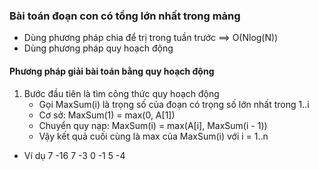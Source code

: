 ### Bài toán đoạn con có tổng lớn nhất trong mảng
- Dùng phương pháp chia để trị trong tuần trước ==> O(Nlog(N)) 
- Dùng phương pháp quy hoạch động 

#### Phương pháp giải bài toán bằng quy hoạch động
1. Bước đầu tiên là tìm công thức quy hoạch động 
    - Gọi MaxSum(i) là trọng số của đoạn có trọng số lớn nhất trong 1..i
    - Cơ sở: MaxSum(1) = max(0, A[1])
    - Chuyển quy nạp: MaxSum(i) = max(A[i], MaxSum(i - 1))
    - Vậy kết quả cuối cùng là max của MaxSum(i) với i = 1..n

- Ví dụ
7
-16 7 -3 0 -1 5 -4